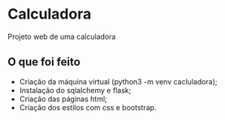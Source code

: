 # Calculadora
Projeto web de uma calculadora

## O que foi feito
- Criação da máquina virtual (python3 -m venv cacluladora);
- Instalação do sqlalchemy e flask;
- Criação das páginas html;
- Criação dos estilos com css e bootstrap.

